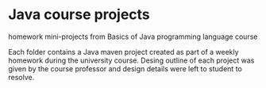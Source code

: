 # Java course projects
homework mini-projects from Basics of Java programming language course

Each folder contains a Java maven project created as part of a weekly homework during the university course.
Desing outline of each project was given by the course professor and design details were left to student to resolve. 
